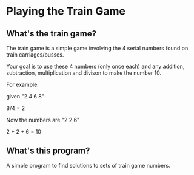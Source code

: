 # Playing the Train Game

## What's the train game?

The train game is a simple game involving the 4 serial numbers found on train carriages/busses.

Your goal is to use these 4 numbers (only once each) and any addition, subtraction, multiplication and divison to make the number 10.

For example:

given "2 4 6 8"

8/4 = 2

Now the numbers are "2 2 6"

2 + 2 + 6 = 10

## What's this program?

A simple program to find solutions to sets of train game numbers.

